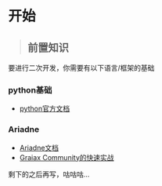 # 开始

> ## 前置知识

要进行二次开发，你需要有以下语言/框架的基础

### python基础
- [python官方文档](https://docs.python.org/zh-cn/3/contents.html)

### Ariadne
- [Ariadne文档](https://graia.readthedocs.io/)
- [Graiax Community的快速实战](https://graiax.cn/)

剩下的之后再写，咕咕咕...